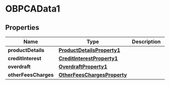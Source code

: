

# OBPCAData1


## Properties

| Name | Type | Description | Notes |
|------------ | ------------- | ------------- | -------------|
|**productDetails** | [**ProductDetailsProperty1**](ProductDetailsProperty1.md) |  |  [optional] |
|**creditInterest** | [**CreditInterestProperty1**](CreditInterestProperty1.md) |  |  [optional] |
|**overdraft** | [**OverdraftProperty1**](OverdraftProperty1.md) |  |  [optional] |
|**otherFeesCharges** | [**OtherFeesChargesProperty**](OtherFeesChargesProperty.md) |  |  [optional] |



